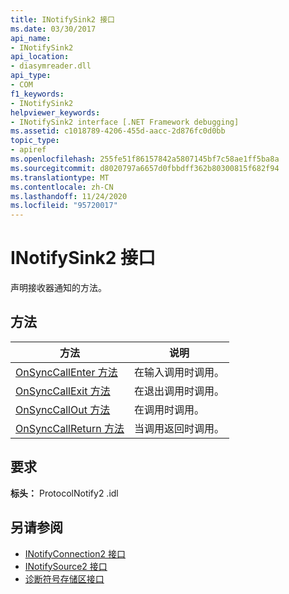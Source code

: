 ```yaml
---
title: INotifySink2 接口
ms.date: 03/30/2017
api_name:
- INotifySink2
api_location:
- diasymreader.dll
api_type:
- COM
f1_keywords:
- INotifySink2
helpviewer_keywords:
- INotifySink2 interface [.NET Framework debugging]
ms.assetid: c1018789-4206-455d-aacc-2d876fc0d0bb
topic_type:
- apiref
ms.openlocfilehash: 255fe51f86157842a5807145bf7c58ae1ff5ba8a
ms.sourcegitcommit: d8020797a6657d0fbbdff362b80300815f682f94
ms.translationtype: MT
ms.contentlocale: zh-CN
ms.lasthandoff: 11/24/2020
ms.locfileid: "95720017"
---
```

# <a name="inotifysink2-interface"></a>INotifySink2 接口

声明接收器通知的方法。  
  
## <a name="methods"></a>方法  
  
|方法|说明|  
|------------|-----------------|  
|[OnSyncCallEnter 方法](inotifysink2-onsynccallenter-method.md)|在输入调用时调用。|  
|[OnSyncCallExit 方法](inotifysink2-onsynccallexit-method.md)|在退出调用时调用。|  
|[OnSyncCallOut 方法](inotifysink2-onsynccallout-method.md)|在调用时调用。|  
|[OnSyncCallReturn 方法](inotifysink2-onsynccallreturn-method.md)|当调用返回时调用。|  
  
## <a name="requirements"></a>要求  

 **标头：** ProtocolNotify2 .idl  
  
## <a name="see-also"></a>另请参阅

- [INotifyConnection2 接口](inotifyconnection2-interface.md)
- [INotifySource2 接口](inotifysource2-interface.md)
- [诊断符号存储区接口](diagnostics-symbol-store-interfaces.md)
